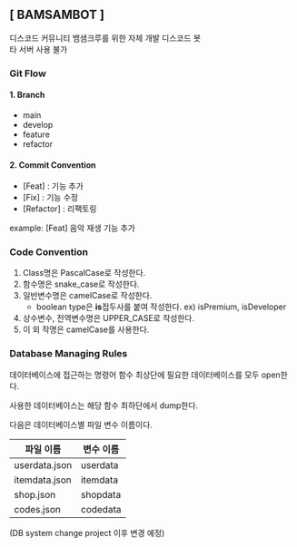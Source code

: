 ## [ BAMSAMBOT ]

디스코드 커뮤니티 뱀샘크루를 위한 자체 개발 디스코드 봇  
타 서버 사용 불가

### Git Flow
#### 1. Branch
- main
- develop
- feature
- refactor

#### 2. Commit Convention
- [Feat] : 기능 추가
- [Fix] : 기능 수정
- [Refactor] : 리팩토링

example: [Feat] 음악 재생 기능 추가



### Code Convention
1. Class명은 PascalCase로 작성한다.
2. 함수명은 snake_case로 작성한다.
3. 일반변수명은 camelCase로 작성한다.
    - boolean type은 **is**접두사를 붙여 작성한다.
    ex) isPremium, isDeveloper
4. 상수변수, 전역변수명은  UPPER_CASE로 작성한다.
5. 이 외 작명은 camelCase를 사용한다.



### Database Managing Rules
데이터베이스에 접근하는 명령어 함수 최상단에 필요한 데이터베이스를 모두 open한다.

사용한 데이터베이스는 해당 함수 최하단에서 dump한다.

다음은 데이터베이스별 파일 변수 이름이다.

| 파일 이름 | 변수 이름 |
| --- | --- |
| userdata.json | userdata |
| itemdata.json | itemdata |
| shop.json | shopdata |
| codes.json | codedata |

(DB system change project 이후 변경 예정)
